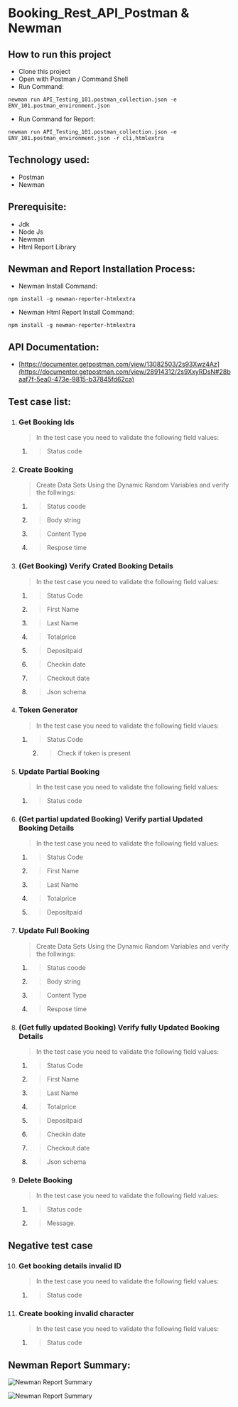 # Booking_Rest_API_Postman & Newman

## How to run this project
- Clone this project
- Open with Postman / Command Shell
- Run Command:  
```console 
newman run API_Testing_101.postman_collection.json -e ENV_101.postman_environment.json
```
- Run Command for Report: 
```console 
newman run API_Testing_101.postman_collection.json -e ENV_101.postman_environment.json -r cli,htmlextra
```

## Technology used:
- Postman
- Newman

## Prerequisite:
- Jdk
- Node Js
- Newman
- Html Report Library

## Newman and Report Installation Process:
- Newman Install Command:
```console
npm install -g newman-reporter-htmlextra
```
- Newman Html Report Install Command:
```console
npm install -g newman-reporter-htmlextra
```

## API Documentation:
- [https://documenter.getpostman.com/view/13082503/2s93Xwz4Az](https://documenter.getpostman.com/view/28914312/2s9XxyRDsN#28baaf7f-5ea0-473e-9815-b37845fd62ca)

## Test case list:
1. ### Get Booking Ids
   	> In the test case you need to validate the following field values:
   	1. > Status code

2. ### Create Booking
   	> Create Data Sets Using the Dynamic Random Variables and verify the follwings:
   	1. > Status coode
   	2. > Body string
   	3. > Content Type
   	4. > Respose time

3. ### (Get Booking) Verify Crated Booking Details
	> In the test case you need to validate the following field values:
 	1. > Status Code
 	2. > First Name
 	3. > Last Name
   	4. > Totalprice
   	5. > Depositpaid
   	6. > Checkin date
   	7. > Checkout date
   	8. > Json schema

4. ### Token Generator
	> In the test case you need to validate the following field vlaues:
 	1. > Status Code
    	2. > Check if token is present

5. ### Update Partial Booking
	> In the test case you need to validate the following field values:
 	1. > Status code
     
6. ### (Get partial updated Booking) Verify partial Updated Booking Details
	> In the test case you need to validate the following field values:
 	1. > Status Code
 	2. > First Name
 	3. > Last Name
 	4. > Totalprice
	5. > Depositpaid

7. ### Update Full Booking
   	> Create Data Sets Using the Dynamic Random Variables and verify the follwings:
 	1. > Status coode
   	2. > Body string
  	3. > Content Type
  	4. > Respose time
     
8. ### (Get fully updated Booking) Verify fully Updated Booking Details
	> In the test case you need to validate the following field values:
 	1. > Status Code
 	2. > First Name
 	3. > Last Name
   	4. > Totalprice
   	5. > Depositpaid
  	6. > Checkin date
   	7. > Checkout date
  	8. > Json schema

9. ### Delete Booking
	> In the test case you need to validate the following field values:
 	1. > Status code
	2. > Message.
    
##   Negative test case

10. ### Get booking details invalid ID
    > In the test case you need to validate the following field values:
 	1. > Status code

12. ### Create booking invalid character
	> In the test case you need to validate the following field values:
 	1. > Status code

## Newman Report Summary:
![Newman Report Summary](https://github.com/jasin0x/Booking_Rest_API_Newman/assets/46416678/44a96c57-38a3-411e-9154-b7162f163dc3)

![Newman Report Summary](https://github.com/jasin0x/Booking_Rest_API_Newman/assets/46416678/1429318a-7f43-41e6-ae36-f39f8f4911dd)
